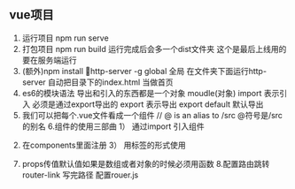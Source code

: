 ## vue项目
1. 运行项目 
npm run serve 
2. 打包项目
npm run build 
运行完成后会多一个dist文件夹 这个是最后上线用的  要在服务端运行 
3. (额外)npm install 
http-server -g  global 全局  在文件夹下面运行http-server 自动把目录下的index.html 当做首页 
4. es6的模块语法  导出和引入的东西都是一个对象 moudle(对象) 
import 表示引入 必须是通过export导出的
export 表示导出 
export default 默认导出 
5. 我们可以把每个.vue文件看成一个组件 // @ is an alias to /src  @符号是/src的别名
6.组件的使用三部曲 
1） 通过import 引入组件
2)  在components里面注册
3） 用标签的形式使用
7. props传值默认值如果是数组或者对象的时候必须用函数
8.配置路由跳转
router-link 写完路径 配置rouer.js   

